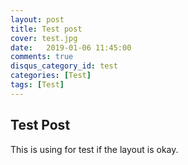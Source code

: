 ```yaml
---
layout: post
title: Test post
cover: test.jpg
date:   2019-01-06 11:45:00
comments: true
disqus_category_id: test
categories: [Test]
tags: [Test]
---
```


## Test Post

This is using for test if the layout is okay.
